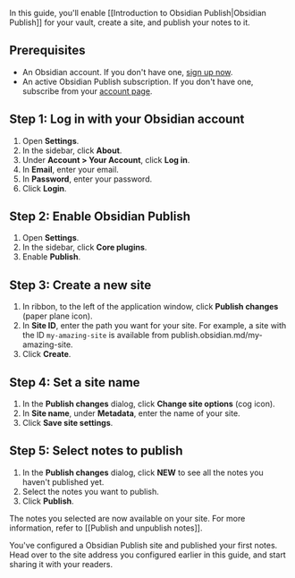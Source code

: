 In this guide, you'll enable [[Introduction to Obsidian Publish|Obsidian Publish]] for your vault, create a site, and publish your notes to it.

## Prerequisites

- An Obsidian account. If you don't have one, [sign up now](https://obsidian.md/account#mode=signup).
- An active Obsidian Publish subscription. If you don't have one, subscribe from your [account page](https://obsidian.md/account).

## Step 1: Log in with your Obsidian account

1. Open **Settings**.
2. In the sidebar, click **About**.
3. Under **Account > Your Account**, click **Log in**.
4. In **Email**, enter your email.
5. In **Password**, enter your password.
6. Click **Login**.

## Step 2: Enable Obsidian Publish

1. Open **Settings**.
2. In the sidebar, click **Core plugins**.
3. Enable **Publish**.

## Step 3: Create a new site

1. In ribbon, to the left of the application window, click **Publish changes** (paper plane icon).
2. In **Site ID**, enter the path you want for your site. For example, a site with the ID `my-amazing-site` is available from publish.obsidian.md/my-amazing-site.
3. Click **Create**.

## Step 4: Set a site name

1. In the **Publish changes** dialog, click **Change site options** (cog icon).
2. In **Site name**, under **Metadata**, enter the name of your site.
3. Click **Save site settings**.

## Step 5: Select notes to publish

1. In the **Publish changes** dialog, click **NEW** to see all the notes you haven't published yet.
2. Select the notes you want to publish.
3. Click **Publish**.

The notes you selected are now available on your site. For more information, refer to [[Publish and unpublish notes]].

You've configured a Obsidian Publish site and published your first notes. Head over to the site address you configured earlier in this guide, and start sharing it with your readers.
